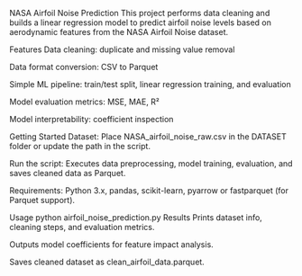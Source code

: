 NASA Airfoil Noise Prediction
This project performs data cleaning and builds a linear regression model to predict airfoil noise levels based on aerodynamic features from the NASA Airfoil Noise dataset.

Features
Data cleaning: duplicate and missing value removal

Data format conversion: CSV to Parquet

Simple ML pipeline: train/test split, linear regression training, and evaluation

Model evaluation metrics: MSE, MAE, R²

Model interpretability: coefficient inspection

Getting Started
Dataset: Place NASA_airfoil_noise_raw.csv in the DATASET folder or update the path in the script.

Run the script: Executes data preprocessing, model training, evaluation, and saves cleaned data as Parquet.

Requirements: Python 3.x, pandas, scikit-learn, pyarrow or fastparquet (for Parquet support).

Usage
python airfoil_noise_prediction.py
Results
Prints dataset info, cleaning steps, and evaluation metrics.

Outputs model coefficients for feature impact analysis.

Saves cleaned dataset as clean_airfoil_data.parquet.
